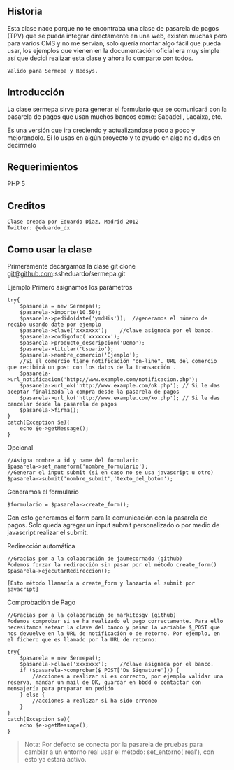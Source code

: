 Historia
--------
Esta clase nace porque no te encontraba una clase de pasarela de pagos (TPV) que se pueda integrar directamente en una web, existen
muchas pero para varios CMS y no me servian, solo quería montar algo fácil que pueda usar, los ejemplos que vienen en la documentación oficial era muy simple así que decidi realizar esta clase y ahora lo comparto con todos.
    
    Valido para Sermepa y Redsys.

Introducción
------------
La clase sermepa sirve para generar el formulario que se comunicará con la pasarela de pagos que usan muchos bancos como: Sabadell, Lacaixa, etc.

Es una versión que ira creciendo y actualizandose poco a poco y mejorandolo.
Si lo usas en algún proyecto y te ayudo en algo no dudas en decirmelo

Requerimientos
--------------
PHP 5

Creditos
--------
    Clase creada por Eduardo Diaz, Madrid 2012
    Twitter: @eduardo_dx

Como usar la clase
------------------
Primeramente decargamos la clase
git clone git@github.com:ssheduardo/sermepa.git

Ejemplo
Primero asignamos los parámetros

    try{
        $pasarela = new Sermepa();
        $pasarela->importe(10.50);
        $pasarela->pedido(date('ymdHis'));  //generamos el número de recibo usando date por ejemplo
        $pasarela->clave('xxxxxxx');    //clave asignada por el banco.
        $pasarela->codigofuc('xxxxxxx');
        $pasarela->producto_descripcion('Demo');
        $pasarela->titular('Usuario');
        $pasarela->nombre_comercio('Ejemplo');
        //Si el comercio tiene notificación "on-line". URL del comercio que recibirá un post con los datos de la transacción .
        $pasarela->url_notificacion('http://www.example.com/notificacion.php'); 
        $pasarela->url_ok('http://www.example.com/ok.php'); // Si le das aceptar finalizada la compra desde la pasarela de pagos
        $pasarela->url_ko('http://www.example.com/ko.php'); // Si le das cancelar desde la pasarela de pagos
        $pasarela->firma();
    }
    catch(Exception $e){
        echo $e->getMessage();   
    }

Opcional

    //Asigna nombre a id y name del formulario
    $pasarela->set_nameform('nombre_formulario');   
    //Generar el input submit (si en caso no se usa javascript u otro)
    $pasarela->submit('nombre_submit','texto_del_boton');


Generamos el formulario

    $formulario = $pasarela->create_form();

Con esto generamos el form para la comunicación con la pasarela de pagos.
Solo queda agregar un input submit personalizado o por medio de javascript realizar el submit.

Redirección automática

    //Gracias por a la colaboración de jaumecornado (github)
    Podemos forzar la redirección sin pasar por el método create_form()
    $pasarela->ejecutarRedireccion(); 
    
    [Esto método llamaría a create_form y lanzaría el submit por javacript]

Comprobación de Pago

    //Gracias por a la colaboración de markitosgv (github)
    Podemos comprobar si se ha realizado el pago correctamente. Para ello necesitamos setear la clave del banco y pasar la variable $_POST que nos devuelve en la URL de notificación o de retorno. Por ejemplo, en el fichero que es llamado por la URL de retorno:

    try{
        $pasarela = new Sermepa();
        $pasarela->clave('xxxxxxx');    //clave asignada por el banco.
        if ($pasarela->comprobar($_POST['Ds_Signature'])) {
            //acciones a realizar si es correcto, por ejemplo validar una reserva, mandar un mail de OK, guardar en bbdd o contactar con mensajería para preparar un pedido
        } else {
            //acciones a realizar si ha sido erroneo
        }
    }
    catch(Exception $e){
        echo $e->getMessage();
    }

>Nota:
    Por defecto se conecta por la pasarela de pruebas para cambiar a un entorno real usar el método: set_entorno('real'), con esto ya estará activo.


    
